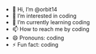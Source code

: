 - 👋 Hi, I’m @orbit14
- 👀 I’m interested in coding
- 🌱 I’m currently learning coding
- 📫 How to reach me by coding
- 😄 Pronouns: coding
- ⚡ Fun fact: coding

<!---
orbit14/orbit14 is a ✨ special ✨ repository because its `README.md` (this file) appears on your GitHub profile.
You can click the Preview link to take a look at your changes.
--->
